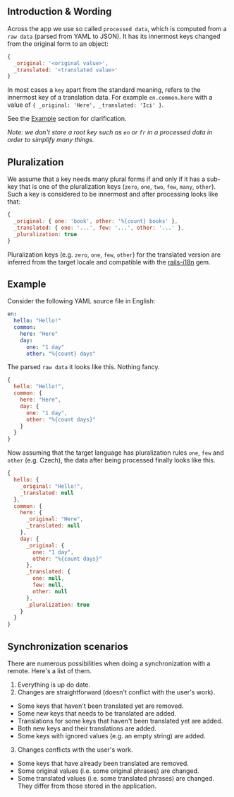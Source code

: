 ## Introduction & Wording

Across the app we use so called `processed data`, which is computed from a `raw data` (parsed from YAML to JSON).
It has its innermost keys changed from the original form to an object:

```javascript
{
  _original: '<original value>',
  _translated: '<translated value>'
}
```

In most cases a `key` apart from the standard meaning, refers to the innermost key of a translation data.
For example `en.common.here` with a value of `{ _original: 'Here', _translated: 'Ici' }`.

See the [Example](#example) section for clarification.

*Note: we don't store a root key such as `en` or `fr` in a processed data in order to simplify many things.*

## Pluralization

We assume that a key needs many plural forms if and only if it has a sub-key that is one of the pluralization keys (`zero`, `one`, `two`, `few`, `many`, `other`).
Such a key is considered to be innermost and after processing looks like that:

```javascript
{
  _original: { one: 'book', other: '%{count} books' },
  _translated: { one: '...', few: '...', other: '...' },
  _pluralization: true
}
```

Pluralization keys (e.g. `zero`, `one`, `few`, `other`) for the translated version are inferred from the target locale and compatible with the [rails-i18n](https://github.com/svenfuchs/rails-i18n) gem.

## Example

Consider the following YAML source file in English:

```yaml
en:
  hello: "Hello!"
  common:
    here: "Here"
    day:
      one: "1 day"
      other: "%{count} days"
```

The parsed `raw data` it looks like this. Nothing fancy.

```javascript
{
  hello: "Hello!",
  common: {
    here: "Here",
    day: {
      one: "1 day",
      other: "%{count days}"
    }
  }
}
```

Now assuming that the target language has pluralization rules `one`, `few` and `other` (e.g. Czech), the data after being processed finally looks like this.

```javascript
{
  hello: {
    _original: "Hello!",
    _translated: null
  },
  common: {
    here: {
      _original: "Here",
      _translated: null
    },
    day: {
      _original: {
        one: "1 day",
        other: "%{count days}"
      },
      _translated: {
        one: null,
        few: null,
        other: null
      },
      _pluralization: true
    }
  }
}
```

## Synchronization scenarios

There are numerous possibilities when doing a synchronization with a remote. Here's a list of them.

1. Everything is up do date.
2. Changes are straightforward (doesn't conflict with the user's work).
  - Some keys that haven't been translated yet are removed.
  - Some new keys that needs to be translated are added.
  - Translations for some keys that haven't been translated yet are added.
  - Both new keys and their translations are added.
  - Some keys with ignored values (e.g. an empty string) are added.
3. Changes conflicts with the user's work.
  - Some keys that have already been translated are removed.
  - Some original values (i.e. some original phrases) are changed.
  - Some translated values (i.e. some translated phrases) are changed. They differ from those stored in the application.
